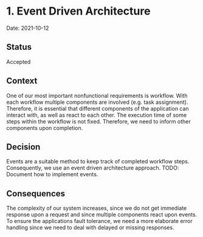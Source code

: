 # 1. Event Driven Architecture

Date: 2021-10-12

## Status

Accepted

## Context

One of our most important nonfunctional requirements is workflow. 
With each workflow multiple components are involved (e.g. task assignment).
Therefore, it is essential that different components of the application can interact with, 
as well as react to each other.
The execution time of some steps within the workflow is not fixed.
Therefore, we need to inform other components upon completion.

## Decision
Events are a suitable method to keep track of completed workflow steps.
Consequently, we use an event driven architecture approach.
TODO: Document how to implement events.

## Consequences

The complexity of our system increases, since we do not get immediate response upon a 
request and since multiple components react upon events.
To ensure the applications fault tolerance, we need a more elaborate 
error handling since we need to deal with delayed or missing responses.
